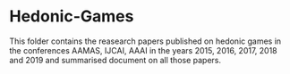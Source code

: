 # Hedonic-Games
This folder contains the reasearch papers published on hedonic games in the conferences AAMAS, IJCAI, AAAI in the years 2015, 2016, 2017, 2018 and 2019 and summarised document on all those papers.